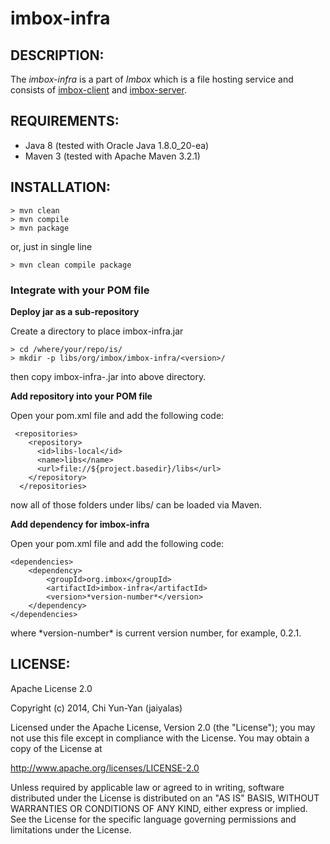 # imbox-infra

## DESCRIPTION:

The *imbox-infra* is a part of *Imbox* which is a file hosting service and consists of [imbox-client](https://github.com/jaiyalas/imbox-client) and [imbox-server](https://github.com/teddywinglee/imbox-server).

## REQUIREMENTS:

* Java 8 (tested with Oracle Java 1.8.0_20-ea) 
* Maven 3 (tested with Apache Maven 3.2.1)

## INSTALLATION:

    > mvn clean
    > mvn compile
    > mvn package
    
or, just in single line

    > mvn clean compile package

### Integrate with your POM file

**Deploy jar as a sub-repository**

Create a directory to place imbox-infra.jar

    > cd /where/your/repo/is/
    > mkdir -p libs/org/imbox/imbox-infra/<version>/

then copy imbox-infra-<version>.jar into above directory.

**Add repository into your POM file**

Open your pom.xml file and add the following code:

	 <repositories>
	    <repository>
	      <id>libs-local</id>
	      <name>libs</name>
	      <url>file://${project.basedir}/libs</url>
	    </repository>
	  </repositories>
	  
now all of those folders under libs/ can be loaded via Maven.

**Add dependency for imbox-infra**

Open your pom.xml file and add the following code:

    <dependencies>
        <dependency>
            <groupId>org.imbox</groupId>
            <artifactId>imbox-infra</artifactId>
            <version>*version-number*</version>
        </dependency>
    </dependencies>

where \*version-number\* is current version number, for example, 0.2.1.

## LICENSE:

Apache License 2.0

Copyright (c) 2014, Chi Yun-Yan (jaiyalas)

Licensed under the Apache License, Version 2.0 (the "License");
you may not use this file except in compliance with the License.
You may obtain a copy of the License at

<http://www.apache.org/licenses/LICENSE-2.0>

Unless required by applicable law or agreed to in writing, software
distributed under the License is distributed on an "AS IS" BASIS,
WITHOUT WARRANTIES OR CONDITIONS OF ANY KIND, either express or implied.
See the License for the specific language governing permissions and
limitations under the License.    
